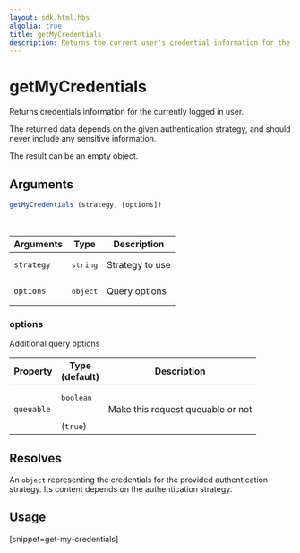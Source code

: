 ```yaml
---
layout: sdk.html.hbs
algolia: true
title: getMyCredentials
description: Returns the current user's credential information for the specified strategy.
---
```


# getMyCredentials

Returns credentials information for the currently logged in user.

The returned data depends on the given authentication strategy, and should never include any sensitive information.

The result can be an empty object.

## Arguments

```javascript
getMyCredentials (strategy, [options])
```

<br/>

| Arguments    | Type    | Description
|--------------|---------|-------------
| `strategy` | <pre>string</pre> | Strategy to use
| `options` | <pre>object</pre> | Query options


### options

Additional query options

| Property     | Type<br/>(default)    | Description   |
| -------------- | --------- | ------------- |
|  `queuable`  |  <pre>boolean</pre> <br/>(`true`) |  Make this request queuable or not  |


## Resolves

An `object` representing the credentials for the provided authentication strategy.
Its content depends on the authentication strategy.

## Usage

[snippet=get-my-credentials]
